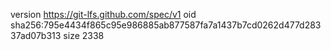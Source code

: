 version https://git-lfs.github.com/spec/v1
oid sha256:795e4434f865c95e986885ab877587fa7a1437b7cd0262d477d28337ad07b313
size 2338
